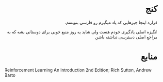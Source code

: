 <div dir="rtl">


# کنج

قراره اینجا چیزهایی که یاد میگیرم رو فارسی بنویسم.

انگیزه اصلی یادگیری خودم هست ولی شاید یه روز منبع خوبی برای دوستانی بشه که
به مراجع اصلی دسترسی نداشته باشن 



# منابع
<div dir="ltr">
Reinforcement Learning An Introduction 2nd Edition; Rich Sutton, Andrew Barto
